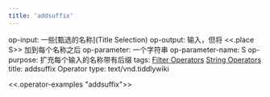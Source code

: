 ```yaml
---
title: 'addsuffix'
---
```


op-input: 一些[甄选的名称](Title Selection)
op-output: 输入，但将 <<.place S>> 加到每个名称之后
op-parameter: 一个字符串
op-parameter-name: S
op-purpose: 扩充每个输入的名称带有后缀
tags: [Filter Operators](#Filter%20Operators) [String Operators](#String%20Operators)
title: addsuffix Operator
type: text/vnd.tiddlywiki

<<.operator-examples "addsuffix">>
